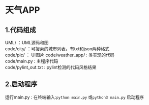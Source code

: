# 天气APP

## 1.代码组成
UML/ ：UML源码和图   
code/city/ ：可搜索的城市列表，有txt和json两种格式   
code/pic/ ： UI图片
code/weather_app/ : 类实现的代码   
code/main.py : 主程序代码   
code/pylint_out.txt : pylint检测的代码风格结果

## 2.启动程序
运行main.py : 在终端输入:`python main.py` 或`python3 main.py` 启动程序



